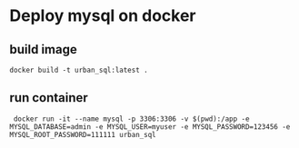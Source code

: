 # Deploy mysql on docker

## build image
```docker build -t urban_sql:latest .```

## run container
``` docker run -it --name mysql -p 3306:3306 -v $(pwd):/app -e MYSQL_DATABASE=admin -e MYSQL_USER=myuser -e MYSQL_PASSWORD=123456 -e MYSQL_ROOT_PASSWORD=111111 urban_sql```